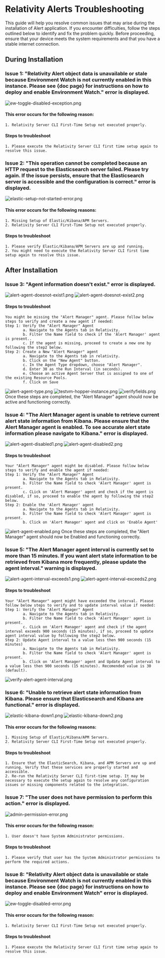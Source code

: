 # Relativity Alerts Troubleshooting

This guide will help you resolve common issues that may arise during the installation of Alert application. If you encounter difficulties, follow the steps outlined below to identify and fix the problem quickly. Before proceeding, ensure that your device meets the system requirements and that you have a stable internet connection.

## During Installation

### Issue 1: "Relativity Alert object data is unavailable or stale because Environment Watch is not currently enabled in this instance. Please see {doc page} for instructions on how to deploy and enable Environment Watch." error is displayed.
![ew-toggle-disabled-exception.png](../resources/relativity-alerts-troubleshooting-images/ew-toggle-disabled-exception.png)

#### This error occurs for the following reason:
    1. Relativity Server CLI First-Time Setup not executed properly.

#### Steps to troubleshoot
    1. Please execute the Relativity Server CLI first time setup again to resolve this issue.

### Issue 2: "This operation cannot be completed because an HTTP request to the Elasticsearch server failed. Please try again. If the issue persists, ensure that the Elasticsearch server is accessible and the configuration is correct." error is displayed.
![elastic-setup-not-started-error.png](../resources/relativity-alerts-troubleshooting-images/elastic-kibana-not-started-error.png)

#### This error occurs for the following reasons:
    1. Missing Setup of Elastic/Kibana/APM Servers.
    2. Relativity Server CLI First-Time Setup not executed properly.

#### Steps to troubleshoot
    1. Please verify Elastic/Kibana/APM Servers are up and running.
    2. You might need to execute the Relativity Server CLI first time setup again to resolve this issue.

## After Installation

### Issue 3: "Agent information doesn't exist." error is displayed.
![alert-agent-doesnot-exist1.png](../resources/relativity-alerts-troubleshooting-images/alert-agent-doesnot-exist1.png)
![alert-agent-doesnot-exist2.png](../resources/relativity-alerts-troubleshooting-images/alert-agent-doesnot-exist2.png)

#### Steps to troubleshoot
    You might be missing the "Alert Manager" agent. Please follow below steps to verify and create a new agent if needed:
    Step 1: Verify the "Alert Manager" Agent
            a. Navigate to the Agents tab in Relativity.
            b. Filter the Name field to check if the 'Alert Manager' agent is present..
            c. If the agent is missing, proceed to create a new one by following the step2 below.
    Step 2: Create a New "Alert Manager" agent
            a. Navigate to the Agents tab in relativity.
            b. Click on the "New Agent" button.
            c. In the Agent Type dropdown, choose "Alert Manager".
            d. Enter 30 as the Run Interval (in seconds).
            e. Choose an active Agent Server that is assigned to one of the existing Resource Pools.
            f. Click on Save
![alert-agent-type.png](../resources/relativity-alerts-troubleshooting-images/alert-agent-type.png)
![testvm-hopper-instance.png](../resources/relativity-alerts-troubleshooting-images/testvm-hopper-instance.png)
![verifyfields.png](../resources/relativity-alerts-troubleshooting-images/verifyfields.png)
    Once these steps are completed, the "Alert Manager" agent should now be active and functioning correctly.

### Issue 4: "The Alert Manager agent is unable to retrieve current alert state information from Kibana. Please ensure that the Alert Manager agent is enabled. To see accurate alert state information please navigate to Kibana." error is displayed.
![alert-agent-disabled1.png](../resources/relativity-alerts-troubleshooting-images/alert-agent-disabled1.png)
![alert-agent-disabled2.png](../resources/relativity-alerts-troubleshooting-images/alert-agent-disabled2.png)

#### Steps to troubleshoot
    Your "Alert Manager" agent might be disabled. Please follow below steps to verify and enable the agent if needed:
    Step 1: Verify the "Alert Manager" Agent
            a. Navigate to the Agents tab in Relativity.
            b. Filter the Name field to check 'Alert Manager' agent is present.
            c. CLick on 'Alert Manager' agent and check if the agent is disabled, if so, proceed to enable the agent by following the step2 below.
    Step 2: Enable the 'Alert Manager' agent
            a. Navigate to the Agents tab in Relativity.
            b. Filter the Name field to check 'Alert Manager' agent is present.
            b. Click on 'Alert Manager' agent and click on 'Enable Agent'
![alert-agent-enabled.png](../resources/relativity-alerts-troubleshooting-images/alert-agent-enabled.png)
    Once these steps are completed, the "Alert Manager" agent should now be Enabled and functioning correctly.

### Issue 5: "The Alert Manager agent interval is currently set to more than 15 minutes. If you want alert state information to be retrieved from Kibana more frequently, please update the agent interval." warning is displayed.
![alert-agent-interval-exceeds1.png](../resources/relativity-alerts-troubleshooting-images/alert-agent-interval-exceeds1.png)
![alert-agent-interval-exceeds2.png](../resources/relativity-alerts-troubleshooting-images/alert-agent-interval-exceeds2.png)

#### Steps to troubleshoot
    Your "Alert Manager" agent might have exceeded the interval. Please follow below steps to verify and to update interval value if needed:
    Step 1: Verify the "Alert Manager" Agent
            a. Navigate to the Agents tab in Relativity.
            b. Filter the Name field to check 'Alert Manager' agent is present.
            c. CLick on 'Alert Manager' agent and check if the agent interval exceeds 900 seconds (15 minutes), if so, proceed to update agent interval value by following the step2 below.
    Step 2: Update Agent interval to a value less then 900 seconds (15 minutes)
            a. Navigate to the Agents tab in Relativity.
            b. Filter the Name field to check 'Alert Manager' agent is present.
            b. Click on 'Alert Manager' agent and Update Agent interval to a value less then 900 seconds (15 minutes). Recomended value is 30 (default).
![verify-alert-agent-interval.png](../resources/relativity-alerts-troubleshooting-images/verify-alert-agent-interval.png)

### Issue 6: "Unable to retrieve alert state information from Kibana. Please ensure that Elasticsearch and Kibana are functional." error is displayed.
![elastic-kibana-down1.png](../resources/relativity-alerts-troubleshooting-images/elastic-kibana-down1.png)
![elastic-kibana-down2.png](../resources/relativity-alerts-troubleshooting-images/elastic-kibana-down2.png)

#### This error occurs for the following reasons:
    1. Missing Setup of Elastic/Kibana/APM Servers.
    2. Relativity Server CLI First-Time Setup not executed properly.

#### Steps to troubleshoot
    1. Ensure that the ElasticSearch, Kibana, and APM Servers are up and running. Verify that these services are properly started and accessible.
    2. Re-run the Relativity Server CLI first-time setup. It may be necessary to execute the setup again to resolve any configuration issues or missing components related to the integration.

### Issue 7: "The user does not have permission to perform this action." error is displayed.
![admin-permission-error.png](../resources/relativity-alerts-troubleshooting-images/admin-permission-error.png)

#### This error occurs for the following reason:
    1. User doesn't have System Administrator permissions.

#### Steps to troubleshoot
    1. Please verify that user has the System Administrator permissions to perform the required actions.

### Issue 8: "Relativity Alert object data is unavailable or stale because Environment Watch is not currently enabled in this instance. Please see {doc page} for instructions on how to deploy and enable Environment Watch" error is displayed.
![ew-toggle-disabled-error.png](../resources/relativity-alerts-troubleshooting-images/ew-toggle-disabled-error.png)

#### This error occurs for the following reason:
    1. Relativity Server CLI First-Time Setup not executed properly.

#### Steps to troubleshoot
    1. Please execute the Relativity Server CLI first time setup again to resolve this issue.
